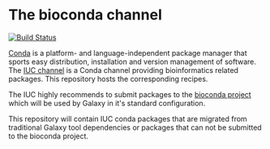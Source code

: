 # The bioconda channel

[![Build Status](https://travis-ci.org/galaxyproject/conda-iuc.svg?branch=master)](https://travis-ci.org/galaxyproject/conda-iuc)

[Conda](http://anaconda.org) is a platform- and language-independent package
manager that sports easy distribution, installation and version management of
software.  The [IUC channel](https://anaconda.org/iuc) is a Conda
channel providing bioinformatics related packages.  This repository hosts the
corresponding recipes.

The IUC highly recommends to submit packages to the [bioconda project](https://github.com/bioconda/bioconda-recipes) which will be used by Galaxy in it's standard configuration.

This repository will contain IUC conda packages that are migrated from traditional Galaxy tool dependencies or
packages that can not be submitted to the bioconda project.
